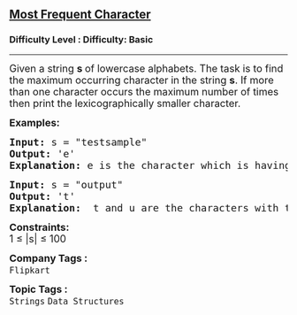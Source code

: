 <h2><a href="https://www.geeksforgeeks.org/problems/maximum-occuring-character-1587115620/1?page=1&difficulty=Basic&status=unsolved&sortBy=submissions">Most Frequent Character</a></h2><h3>Difficulty Level : Difficulty: Basic</h3><hr><div class="problems_problem_content__Xm_eO"><p><span style="font-size: 18px;">Given a string&nbsp;<strong>s </strong>of lowercase alphabets. The task is to find the maximum occurring character in the string <strong>s</strong>. If more than one character occurs the maximum number of times then print the lexicographically smaller character.</span></p>
<p><strong><span style="font-size: 18px;">Examples:</span></strong></p>
<pre><strong><span style="font-size: 18px;">Input: </span></strong><span style="font-size: 18px;">s = "testsample"
<strong>Output:</strong> 'e'<strong>
Explanation: </strong>e is the character which is having the highest frequency.</span></pre>
<pre><strong><span style="font-size: 18px;">Input: </span></strong><span style="font-size: 18px;">s = "output"
<strong>Output: </strong>'t'<strong>
Explanation: </strong> t and u are the characters with the same frequency, but t is lexicographically smaller.</span></pre>
<p><span style="font-size: 18px;"><strong>Constraints:</strong><br>1 ≤ |s| ≤ 100</span></p></div><p><span style=font-size:18px><strong>Company Tags : </strong><br><code>Flipkart</code>&nbsp;<br><p><span style=font-size:18px><strong>Topic Tags : </strong><br><code>Strings</code>&nbsp;<code>Data Structures</code>&nbsp;